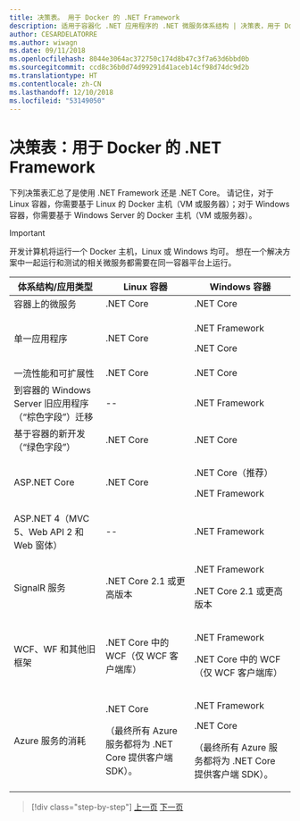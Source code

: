 ```yaml
---
title: 决策表。 用于 Docker 的 .NET Framework
description: 适用于容器化 .NET 应用程序的 .NET 微服务体系结构 | 决策表，用于 Docker 的 .NET Framework
author: CESARDELATORRE
ms.author: wiwagn
ms.date: 09/11/2018
ms.openlocfilehash: 8044e3064ac372750c174d8b47c3f7a63d6bbd0b
ms.sourcegitcommit: ccd8c36b0d74d99291d41aceb14cf98d74dc9d2b
ms.translationtype: HT
ms.contentlocale: zh-CN
ms.lasthandoff: 12/10/2018
ms.locfileid: "53149050"
---
```

# <a name="decision-table-net-frameworks-to-use-for-docker"></a>决策表：用于 Docker 的 .NET Framework

下列决策表汇总了是使用 .NET Framework 还是 .NET Core。 请记住，对于 Linux 容器，你需要基于 Linux 的 Docker 主机（VM 或服务器）；对于 Windows 容器，你需要基于 Windows Server 的 Docker 主机（VM 或服务器）。

> [!IMPORTANT]
> 开发计算机将运行一个 Docker 主机，Linux 或 Windows 均可。 想在一个解决方案中一起运行和测试的相关微服务都需要在同一容器平台上运行。

<table>
<thead>
<tr class="header">
<th><strong>体系结构/应用类型</strong></th>
<th><strong>Linux 容器</strong></th>
<th><strong>Windows 容器</strong></th>
</tr>
</thead>
<tbody>
<tr class="odd">
<td>容器上的微服务</td>
<td>.NET Core</td>
<td>.NET Core</td>
</tr>
<tr class="even">
<td>单一应用程序</td>
<td>.NET Core</td>
<td><p>.NET Framework</p>
<p>.NET Core</p></td>
</tr>
<tr class="odd">
<td>一流性能和可扩展性</td>
<td>.NET Core</td>
<td>.NET Core</td>
</tr>
<tr class="even">
<td>到容器的 Windows Server 旧应用程序（“棕色字段”）迁移</td>
<td>--</td>
<td>.NET Framework</td>
</tr>
<tr class="odd">
<td>基于容器的新开发（“绿色字段”）</td>
<td>.NET Core</td>
<td>.NET Core</td>
</tr>
<tr class="even">
<td>ASP.NET Core</td>
<td>.NET Core</td>
<td><p>.NET Core（推荐）</p>
<p>.NET Framework</p></td>
</tr>
<tr class="odd">
<td>ASP.NET 4（MVC 5、Web API 2 和 Web 窗体）</td>
<td>--</td>
<td>.NET Framework</td>
</tr>
<tr class="even">
<td>SignalR 服务</td>
<td>.NET Core 2.1 或更高版本</td>
<td><p>.NET Framework</p>
<p>.NET Core 2.1 或更高版本</p></td>
</tr>
<tr class="odd">
<td>WCF、WF 和其他旧框架</td>
<td>.NET Core 中的 WCF（仅 WCF 客户端库）</td>
<td><p>.NET Framework</p>
<p>.NET Core 中的 WCF（仅 WCF 客户端库）</p></td>
</tr>
<tr class="even">
<td>Azure 服务的消耗</td>
<td><p>.NET Core</p>
<p>（最终所有 Azure 服务都将为 .NET Core 提供客户端 SDK）。</p></td>
<td><p>.NET Framework</p>
<p>.NET Core</p>
<p>（最终所有 Azure 服务都将为 .NET Core 提供客户端 SDK）。</p></td>
</tr>
</tbody>
</table>

>[!div class="step-by-step"]
>[上一页](net-framework-container-scenarios.md)
>[下一页](net-container-os-targets.md)